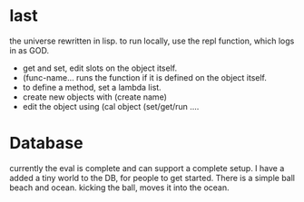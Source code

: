 # last
the universe rewritten in lisp. 
to run locally, use the repl function, which logs in as GOD.

- get and set, edit slots on the object itself.
- (func-name... runs the function if it is defined on the object itself.
- to define a method, set a lambda list.
- create new objects with (create name)
- edit the object using (cal object (set/get/run ....

# Database
currently the eval is complete and can support a complete setup. 
I have a added a tiny world to the DB, for people to get started.
There is a simple ball beach and ocean.
kicking the ball, moves it into the ocean.
